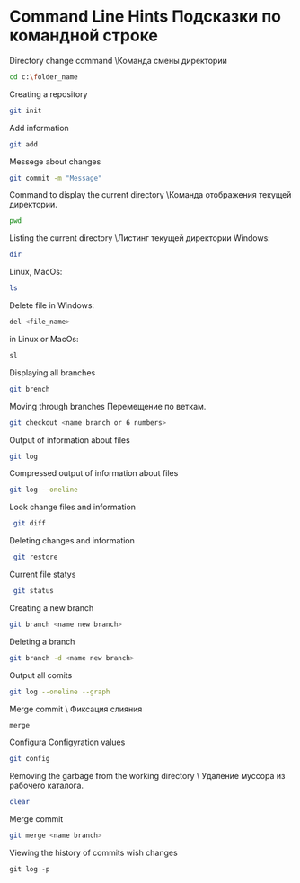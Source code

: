 # Command Line Hints Подсказки по командной строке 

Directory change command \\Команда смены директории 
```sh
cd c:\folder_name
```
Creating a repository
```sh
git init
```
Add information
 ```sh 
 git add
 ```

Messege about changes
 ```sh
 git commit -m "Message"
 ```

Command to display the current directory \\Команда отображения текущей директории.
```sh
pwd
```

Listing the current directory \\Листинг текущей директории
Windows:
``` sh
dir
```
Linux, MacOs:
``` sh
ls
```
Delete file in Windows:
``` sh
del <file_name>
```
in Linux or MacOs:
```sh
sl
```
Displaying all branches 
```sh
git brench 
```
Moving through branches Перемещение по веткам.
```sh
git checkout <name branch or 6 numbers>
```

Output of information about files
 ```sh
 git log
```
 Compressed output of information about files 
 ```sh
 git log --oneline
 ```
 Look change files and information
```sh
 git diff
 ```
Deleting changes and information
```sh
 git restore
 ```
Current file statys 
```sh
 git status
 ```
Creating a new branch
```sh
git branch <name new branch>
```
Deleting a branch
```sh
git branch -d <name new branch>
```
Output all comits
```sh
git log --oneline --graph
```
Merge commit \\ Фиксация слияния
```sh
merge
```
Configura Configyration values
```sh
git config
```
Removing the garbage from the working directory \\ Удаление муссора из рабочего каталога.
```sh
clear
```
Merge commit 
```sh
git merge <name branch>
```
Viewing the history of commits wish changes
```
git log -p
```